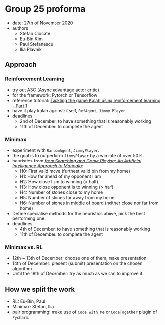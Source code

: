 # Group 25 proforma
- date: 27th of November 2020
- authors
  - Stefan Ciocate
  - Eu-Bin Kim
  - Paul Stefanescu
  - Ilia Plavnik
  
## Approach
### Reinforcement Learning
- try out A3C (Async advantage actor critic)
- for the framework: Pytorch or Tensorflow
- reference tutorial: [Tackling the game Kalah using reinforcement learning - Part 1](https://torlenor.org/machine%20learning/reinforcement%20learning/2020/10/23/machine_learning_reinforment_learning_kalah_part1.html)
- have it play kalah against: itself, `RefAgent`, `Jimmy Player`
- deadlines
  - 2nd of December: to have something that is reasonably working
  - 11th of December: to complete the agent
 
 
### Minimax
- experiment with `RandomAgent`, `JimmyPlayer`.
- the goal is to outperform `JimmyPlayer` by a win rate of over 50%. 
- heuristics from [*from Searching and Game Playing:
An Artificial Intelligence Approach to Mancala*](https://fiasco.ittc.ku.edu/publications/documents/Gifford_ITTC-FY2009-TR-03050-03.pdf):
  - H0: First valid move (furthest valid bin from my home)
  - H1: How far ahead of my opponent I am
  - H2: How close I am to winning (> half)
  - H3: How close opponent is to winning (> half)
  - H4: Number of stones close to my home
  - H5: Number of stones far away from my home
  - H6: Number of stones in middle of board (neither close nor far from home)
- Define specialise methods for the heuristics above, pick the best performing one.
- deadlines
  - 4th of December: to have something that is reasonably working
  - 11th of December: to complete the agent


### Minimax vs. RL
- 12th ~ 13th of December: choose one of them, make presentation
- 14th of December: present (submit) presentation on the chosen algorithm
- Until the 18th of December: try as much as we can to improve it.



## How we split the work
- RL: Eu-Bin, Paul
- Minimax: Stefan, Ilia
- pair programming: make use of `Code with Me` or `CodeTogether` plugin of `Pycharm`.


